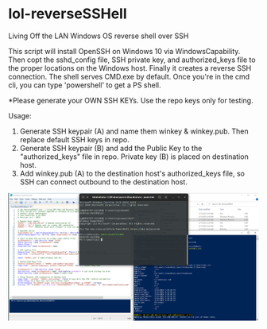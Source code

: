 # lol-reverseSSHell
Living Off the LAN Windows OS reverse shell over SSH

This script will install OpenSSH on Windows 10 via WindowsCapability. Then copt the sshd_config file, SSH private key, and authorized_keys file to the proper locations on the Windows host. Finally it creates a reverse SSH connection. The shell serves CMD.exe by default. Once you're in the cmd cli, you can type 'powershell' to get a PS shell. 

*Please generate your OWN SSH KEYs. Use the repo keys only for testing. 

Usage: 
1. Generate SSH keypair (A) and name them winkey & winkey.pub. Then replace default SSH keys in repo.
2. Generate SSH keypair (B) and add the Public Key to the "authorized_keys" file in repo. Private key (B) is placed on destination host. 
3. Add winkey.pub (A) to the destination host's authorized_keys file, so SSH can connect outbound to the destination host. 


![alt text](https://github.com/ArronJablonowski/lol-reverseSSHell/blob/main/image.png?raw=true)

